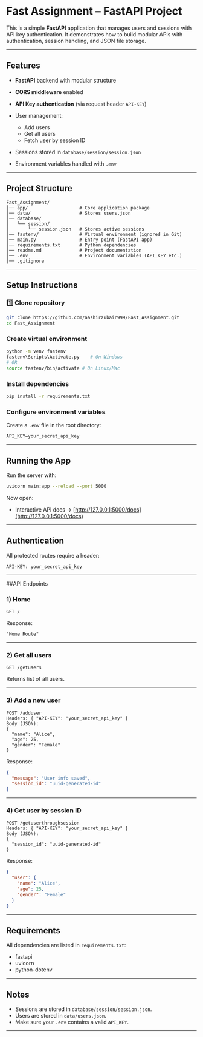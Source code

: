 # Fast Assignment – FastAPI Project

This is a simple **FastAPI** application that manages users and sessions with API key authentication.
It demonstrates how to build modular APIs with authentication, session handling, and JSON file storage.

---

## Features

* **FastAPI** backend with modular structure
* **CORS middleware** enabled
* **API Key authentication** (via request header `API-KEY`)
* User management:

  * Add users
  * Get all users
  * Fetch user by session ID
* Sessions stored in `database/session/session.json`
* Environment variables handled with `.env`

---

## Project Structure

```
Fast_Assignment/
│── app/                   # Core application package
│── data/                  # Stores users.json
│── database/
│   └── session/
│       └── session.json   # Stores active sessions
│── fastenv/               # Virtual environment (ignored in Git)
│── main.py                # Entry point (FastAPI app)
│── requirements.txt       # Python dependencies
│── readme.md              # Project documentation
│── .env                   # Environment variables (API_KEY etc.)
│── .gitignore
```

---

## Setup Instructions

### 1️⃣ Clone repository

```bash
git clone https://github.com/aashirzubair999/Fast_Assignment.git
cd Fast_Assignment
```

### Create virtual environment

```bash
python -m venv fastenv
fastenv\Scripts\Activate.py    # On Windows
# OR
source fastenv/bin/activate # On Linux/Mac
```

### Install dependencies

```bash
pip install -r requirements.txt
```

### Configure environment variables

Create a `.env` file in the root directory:

```
API_KEY=your_secret_api_key
```

---

## Running the App

Run the server with:

```bash
uvicorn main:app --reload --port 5000
```

Now open:

* Interactive API docs → [http://127.0.0.1:5000/docs](http://127.0.0.1:5000/docs)

---

## Authentication

All protected routes require a header:

```
API-KEY: your_secret_api_key
```

---

##API  Endpoints

### 1) Home

```http
GET /
```

Response:

```
"Home Route"
```

---

### 2) Get all users

```http
GET /getusers
```

Returns list of all users.

---

### 3) Add a new user

```http
POST /adduser
Headers: { "API-KEY": "your_secret_api_key" }
Body (JSON):
{
  "name": "Alice",
  "age": 25,
  "gender": "Female"
}
```

Response:

```json
{
  "message": "User info saved",
  "session_id": "uuid-generated-id"
}
```

---

### 4) Get user by session ID

```http
POST /getuserthroughsession
Headers: { "API-KEY": "your_secret_api_key" }
Body (JSON):
{
  "session_id": "uuid-generated-id"
}
```

Response:

```json
{
  "user": {
    "name": "Alice",
    "age": 25,
    "gender": "Female"
  }
}
```

---

## Requirements

All dependencies are listed in `requirements.txt`:

* fastapi
* uvicorn
* python-dotenv

---

## Notes

* Sessions are stored in `database/session/session.json`.
* Users are stored in `data/users.json`.
* Make sure your `.env` contains a valid `API_KEY`.

---
